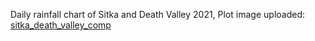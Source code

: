 Daily rainfall chart of Sitka and Death Valley 2021,
Plot image uploaded:
[sitka_death_valley_comp](https://github.com/user-attachments/assets/cf452a7b-9a55-4836-9534-552dedb42021)
